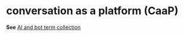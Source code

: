# conversation as a platform (CaaP)

**See** [AI and bot term collection](~/a-z-word-list-term-collections/term-collections/ai-bot-terms.md)
